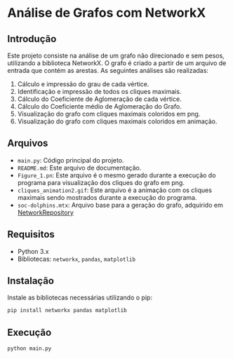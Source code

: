 # Análise de Grafos com NetworkX

## Introdução

Este projeto consiste na análise de um grafo não direcionado e sem pesos, utilizando a biblioteca NetworkX. O grafo é criado a partir de um arquivo de entrada que contém as arestas. As seguintes análises são realizadas:

1. Cálculo e impressão do grau de cada vértice.
2. Identificação e impressão de todos os cliques maximais.
3. Cálculo do Coeficiente de Aglomeração de cada vértice.
4. Cálculo do Coeficiente médio de Aglomeração do Grafo.
5. Visualização do grafo com cliques maximais coloridos em png.
6. Visualização do grafo com cliques maximais coloridos em animação.

## Arquivos

- `main.py`: Código principal do projeto.
- `README.md`: Este arquivo de documentação.
- `Figure_1.pn`: Este arquivo é o mesmo gerado durante a execução do programa para visualização dos cliques do grafo em png.
- `cliques_animation2.gif`: Este arquivo é a animação com os cliques maximais sendo mostrados durante a execução do programa.
- `soc-dolphins.mtx`: Arquivo base para a geração do grafo, adquirido em <a href="http://networkrepository.com">NetworkRepository</a>

## Requisitos

- Python 3.x
- Bibliotecas: `networkx`, `pandas`, `matplotlib`

## Instalação

Instale as bibliotecas necessárias utilizando o pip:

```bash
pip install networkx pandas matplotlib
```

## Execução

```bash
python main.py
```
